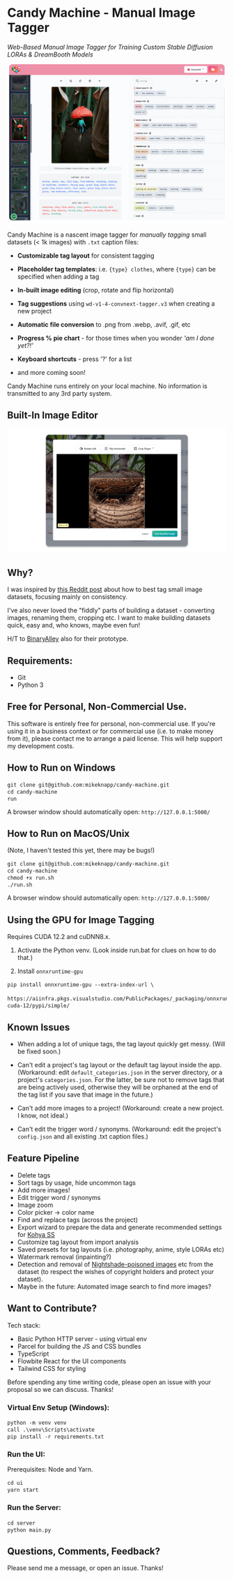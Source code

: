 # Candy Machine - Manual Image Tagger

_Web-Based Manual Image Tagger for Training Custom Stable Diffusion LORAs & DreamBooth Models_

<picture>
  <source media="(prefers-color-scheme: dark)" srcset="assets/candy-machine-dark.png">
  <source media="(prefers-color-scheme: light)" srcset="assets/candy-machine.png">
  <img alt="Screenshot of Candy Machine" src="assets/candy-machine.png">
</picture>

Candy Machine is a nascent image tagger for _manually tagging_ small datasets (< 1k images) with `.txt` caption files:

- **Customizable tag layout** for consistent tagging

- **Placeholder tag templates**: i.e. `{type} clothes`, where `{type}` can be specified when adding a tag

- **In-built image editing** (crop, rotate and flip horizontal)

- **Tag suggestions** using `wd-v1-4-convnext-tagger.v3` when creating a new project

- **Automatic file conversion** to .png from .webp, .avif, .gif, etc

- **Progress % pie chart** - for those times when you wonder _'am I done yet?!'_

- **Keyboard shortcuts** - press '?' for a list

- and more coming soon!

Candy Machine runs entirely on your local machine. No information is transmitted to any 3rd party system.

## Built-In Image Editor

<picture>
  <source media="(prefers-color-scheme: dark)" srcset="assets/image-editor-dark.png">
  <source media="(prefers-color-scheme: light)" srcset="assets/image-editor.png">
  <img alt="Edit Image Screenshot" src="assets/image-editor.png">
</picture>

## Why?

I was inspired by [this Reddit post](https://www.reddit.com/r/StableDiffusion/comments/118spz6/captioning_datasets_for_training_purposes/) about how to best tag small image datasets, focusing mainly on consistency.

I've also never loved the "fiddly" parts of building a dataset - converting images, renaming them, cropping etc. I want to make building datasets quick, easy and, who knows, maybe even fun!

H/T to [BinaryAlley](https://github.com/BinaryAlley/DatasetTag) also for their prototype.

## Requirements:

- Git
- Python 3

## Free for Personal, Non-Commercial Use.

This software is entirely free for personal, non-commercial use. If you're using it in a business context or for commercial use
(i.e. to make money from it), please contact me to arrange a paid license. This will help support my development costs.

## How to Run on Windows

```console
git clone git@github.com:mikeknapp/candy-machine.git
cd candy-machine
run
```

A browser window should automatically open: `http://127.0.0.1:5000/`

## How to Run on MacOS/Unix

(Note, I haven't tested this yet, there may be bugs!)

```console
git clone git@github.com:mikeknapp/candy-machine.git
cd candy-machine
chmod +x run.sh
./run.sh
```

A browser window should automatically open: `http://127.0.0.1:5000/`

## Using the GPU for Image Tagging

Requires CUDA 12.2 and cuDNN8.x.

1. Activate the Python venv. (Look inside run.bat for clues on how to do that.)

2. Install `onnxruntime-gpu`

```console
pip install onnxruntime-gpu --extra-index-url \
    https://aiinfra.pkgs.visualstudio.com/PublicPackages/_packaging/onnxruntime-cuda-12/pypi/simple/
```

## Known Issues

- When adding a lot of unique tags, the tag layout quickly get messy. (Will be fixed soon.)

- Can't edit a project's tag layout or the default tag layout inside the app. (Workaround: edit `default_categories.json` in the server directory, or a project's `categories.json`. For the latter, be sure not to remove tags that are being actively used, otherwise they will be orphaned at the end of the tag list if you save that image in the future.)

- Can't add more images to a project! (Workaround: create a new project. I know, not ideal.)

- Can't edit the trigger word / synonyms. (Workaround: edit the project's `config.json` and all existing .txt caption files.)

## Feature Pipeline

- Delete tags
- Sort tags by usage, hide uncommon tags
- Add more images!
- Edit trigger word / synonyms
- Image zoom
- Color picker -> color name
- Find and replace tags (across the project)
- Export wizard to prepare the data and generate recommended settings for [Kohya SS](https://github.com/bmaltais/kohya_ss)
- Customize tag layout from import analysis
- Saved presets for tag layouts (i.e. photography, anime, style LORAs etc)
- Watermark removal (inpainting?)
- Detection and removal of [Nightshade-poisoned images](https://nightshade.cs.uchicago.edu/whatis.html#) etc from the dataset (to respect the wishes of copyright holders and protect your dataset).
- Maybe in the future: Automated image search to find more images?

## Want to Contribute?

Tech stack:

- Basic Python HTTP server - using virtual env
- Parcel for building the JS and CSS bundles
- TypeScript
- Flowbite React for the UI components
- Tailwind CSS for styling

Before spending any time writing code, please open an issue with your proposal so we can discuss. Thanks!

### Virtual Env Setup (Windows):

```console
python -m venv venv
call .\venv\Scripts\activate
pip install -r requirements.txt
```

### Run the UI:

Prerequisites: Node and Yarn.

```console
cd ui
yarn start
```

### Run the Server:

```console
cd server
python main.py
```

## Questions, Comments, Feedback?

Please send me a message, or open an issue. Thanks!
